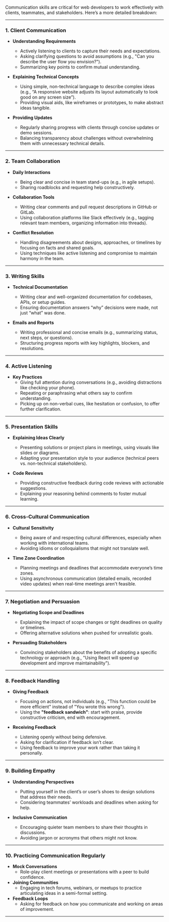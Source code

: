 Communication skills are critical for web developers to work effectively with clients, teammates, and stakeholders. Here’s a more detailed breakdown:  

---

### **1. Client Communication**
- **Understanding Requirements**  
  - Actively listening to clients to capture their needs and expectations.  
  - Asking clarifying questions to avoid assumptions (e.g., "Can you describe the user flow you envision?").  
  - Summarizing key points to confirm mutual understanding.  

- **Explaining Technical Concepts**  
  - Using simple, non-technical language to describe complex ideas (e.g., “A responsive website adjusts its layout automatically to look good on any screen size”).  
  - Providing visual aids, like wireframes or prototypes, to make abstract ideas tangible.  

- **Providing Updates**  
  - Regularly sharing progress with clients through concise updates or demo sessions.  
  - Balancing transparency about challenges without overwhelming them with unnecessary technical details.  

---

### **2. Team Collaboration**
- **Daily Interactions**  
  - Being clear and concise in team stand-ups (e.g., in agile setups).  
  - Sharing roadblocks and requesting help constructively.  

- **Collaboration Tools**  
  - Writing clear comments and pull request descriptions in GitHub or GitLab.  
  - Using collaboration platforms like Slack effectively (e.g., tagging relevant team members, organizing information into threads).  

- **Conflict Resolution**  
  - Handling disagreements about designs, approaches, or timelines by focusing on facts and shared goals.  
  - Using techniques like active listening and compromise to maintain harmony in the team.  

---

### **3. Writing Skills**
- **Technical Documentation**  
  - Writing clear and well-organized documentation for codebases, APIs, or setup guides.  
  - Ensuring documentation answers “why” decisions were made, not just “what” was done.  

- **Emails and Reports**  
  - Writing professional and concise emails (e.g., summarizing status, next steps, or questions).  
  - Structuring progress reports with key highlights, blockers, and resolutions.  

---

### **4. Active Listening**
- **Key Practices**  
  - Giving full attention during conversations (e.g., avoiding distractions like checking your phone).  
  - Repeating or paraphrasing what others say to confirm understanding.  
  - Picking up on non-verbal cues, like hesitation or confusion, to offer further clarification.  

---

### **5. Presentation Skills**
- **Explaining Ideas Clearly**  
  - Presenting solutions or project plans in meetings, using visuals like slides or diagrams.  
  - Adapting your presentation style to your audience (technical peers vs. non-technical stakeholders).  

- **Code Reviews**  
  - Providing constructive feedback during code reviews with actionable suggestions.  
  - Explaining your reasoning behind comments to foster mutual learning.  

---

### **6. Cross-Cultural Communication**
- **Cultural Sensitivity**  
  - Being aware of and respecting cultural differences, especially when working with international teams.  
  - Avoiding idioms or colloquialisms that might not translate well.  

- **Time Zone Coordination**  
  - Planning meetings and deadlines that accommodate everyone’s time zones.  
  - Using asynchronous communication (detailed emails, recorded video updates) when real-time meetings aren't feasible.  

---

### **7. Negotiation and Persuasion**
- **Negotiating Scope and Deadlines**  
  - Explaining the impact of scope changes or tight deadlines on quality or timelines.  
  - Offering alternative solutions when pushed for unrealistic goals.  

- **Persuading Stakeholders**  
  - Convincing stakeholders about the benefits of adopting a specific technology or approach (e.g., "Using React will speed up development and improve maintainability").  

---

### **8. Feedback Handling**
- **Giving Feedback**  
  - Focusing on actions, not individuals (e.g., "This function could be more efficient" instead of "You wrote this wrong").  
  - Using the **"feedback sandwich"**: start with praise, provide constructive criticism, end with encouragement.  

- **Receiving Feedback**  
  - Listening openly without being defensive.  
  - Asking for clarification if feedback isn’t clear.  
  - Using feedback to improve your work rather than taking it personally.  

---

### **9. Building Empathy**
- **Understanding Perspectives**  
  - Putting yourself in the client’s or user’s shoes to design solutions that address their needs.  
  - Considering teammates’ workloads and deadlines when asking for help.  

- **Inclusive Communication**  
  - Encouraging quieter team members to share their thoughts in discussions.  
  - Avoiding jargon or acronyms that others might not know.  

---

### **10. Practicing Communication Regularly**
- **Mock Conversations**  
  - Role-play client meetings or presentations with a peer to build confidence.  
- **Joining Communities**  
  - Engaging in tech forums, webinars, or meetups to practice articulating ideas in a semi-formal setting.  
- **Feedback Loops**  
  - Asking for feedback on how you communicate and working on areas of improvement.  

---